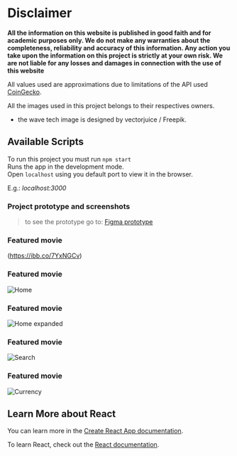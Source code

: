 # Disclaimer

**All the information on this website is published in good faith and for academic purposes only. We do not make any warranties about the completeness, reliability and accuracy of this information. Any action you take upon the information on this project is strictly at your own risk. We are not liable for any losses and damages in connection with the use of this website**

All values ​​used are approximations due to limitations of the API used [CoinGecko](https://api.coingecko.com/api/v3).

All the images used in this project belongs to their respectives owners.

- the wave tech image is designed by vectorjuice / Freepik.



## Available Scripts

To run this project you must run `npm start`\
Runs the app in the development mode.\
Open `localhost` using you default port to view it in the browser.

E.g.: *localhost:3000*


### Project prototype and screenshots

> to see the prototype go to: [Figma prototype](https://www.figma.com/file/r6DpCJhOmANmWKiqD1ptBG/Crypto-project?node-id=1%3A2)

### Featured movie
(https://ibb.co/7YxNGCv)

### Featured movie
![Home](https://ibb.co/JFSQ3c9)

### Featured movie
![Home expanded](https://ibb.co/tBLf6dx)

### Featured movie
![Search](https://ibb.co/SdCHZDz)

### Featured movie
![Currency](https://ibb.co/KLkK0Gs)

## Learn More about React

You can learn more in the [Create React App documentation](https://facebook.github.io/create-react-app/docs/getting-started).

To learn React, check out the [React documentation](https://reactjs.org/).